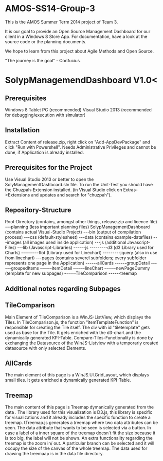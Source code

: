 AMOS-SS14-Group-3
=================

This is the AMOS Summer Term 2014 project of Team 3.

It is our goal to provide an Open Source Management Dashboard for our client in a Windows 8 Store App.
For documentation, have a look at the source code or the planning documents.

We hope to learn from this project about Agile Methods and Open Source.

"The journey is the goal" - Confucius





SolypManagemendDashboard V1.0<
=================

Prerequisites
--------------
Windows 8
Tablet PC (recommended)
Visual Studio 2013 (recommended for debugging/execution with simulator)

Installation
--------------
Extract Content of release.zip, right click on "Add-AppDevPackage" and click "Run with Powershell".
Needs Administrative Privileges and cannot be done, if Application is already installed.

Prerequisites for the Project
--------------
Use Visual Studio 2013 or better to open the SolyManagementDashboard.sln file.
To run the Unit-Test you should have the Chuzpah-Extension installed. (in Visual Studio click on 
Extras->Extensions and updates and search for "chuzpah").

Repository-Structure
--------------
Root-Directory (contains, amongst other things, release.zip and licence file)
---planning (less important planning files)
SolypManagementDashboard (contains actual Visual-Studio Project)
---bin (output of compilation process)
---css (default-stylesheet)
---data (contains example-datafiles)
---images (all images used inside application)
---js (additional Javascript-Files)
---lib (Javascript-Libraries)
------js
---------d3 (d3 Library used for Charts)
---------flot (Library used for Linechart)
---------jquery (also in use from linechart)
---pages (contains severel subfolders; every subfolder represents one page in the Application)
------allCards
------groupDetail
------groupedItems
------itemDetail
------lineChart
------newPageDummy (template for new subpages)
------TileComparison
------treemap

Additional notes regarding Subpages
--------------

TileComparison
--------------
Main Element of TileComparison is a WinJS-ListView, which displays the Tiles.
In TileComparison.js, the function "itemTemplateFunction" is responsible for creating the Tile itself. The div with id "tiletemplate"
gets used as base for the Tile. It gets enriched with the d3-chart and the dynamically generated KPI-Table.
Compare-Tiles-Functionality is done by exchanging the Datasource of the WinJS-Listview with a temporarly created datasource with only
selected Elements.

AllCards
--------------
The main element of this page is a WinJS.UI.GridLayout, which displays small tiles.
It gets enriched a dynamically generated KPI-Table.

Treemap
--------------
The main content of this page is Treemap dymanically generated from the data .
The library used for this visualization is D3.js, this library is specific for visualizations and it already includes the specific function to create a treemap.
tTreemap.js generates a treemap where two data attributes can be seen. The data attribute that wants to be seen is selected via a button. In case a label of a inner
square of the treemap doesn't fit the size because it is too big, the label will not be shown. An extra functionality regarding the treemap is the zoom in/ out.
A particular branch can be selected and it will occupy the size of the canvas of the whole treemap. 
The data used for drawing the treemaap is in the data file directory.